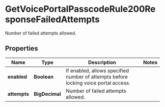 

# GetVoicePortalPasscodeRule200ResponseFailedAttempts

Number of failed attempts allowed.

## Properties

| Name | Type | Description | Notes |
|------------ | ------------- | ------------- | -------------|
|**enabled** | **Boolean** | If enabled, allows specified number of attempts before locking voice portal access. |  |
|**attempts** | **BigDecimal** | Number of failed attempts allowed. |  |



